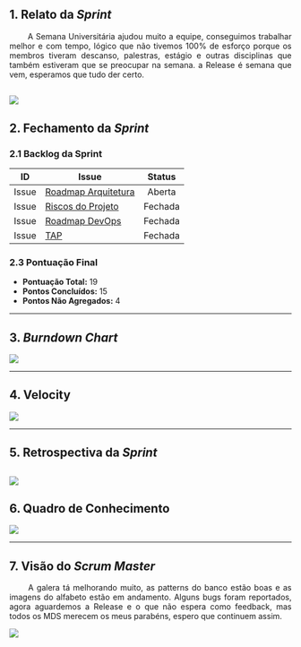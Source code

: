 ## 1. Relato da _Sprint_

<p align="justify">&emsp;&emsp; A Semana Universitária ajudou muito a equipe, conseguimos trabalhar melhor e com tempo, lógico que não tivemos 100% de esforço porque os membros tiveram descanso, palestras, estágio e outras disciplinas que também estiveram que se preocupar na semana. a Release é semana que vem, esperamos que tudo der certo.
</p>


![](https://media.giphy.com/media/zOvBKUUEERdNm/giphy.gif)
------------

## 2. Fechamento da _Sprint_


### 2.1 Backlog da Sprint

| ID | Issue | Status |
|:--:| ------- | :----: |
| Issue | [Roadmap Arquitetura](https://github.com/fga-eps-mds/2019.2-arbc/issues/30) | Aberta |
| Issue | [Riscos do Projeto](https://github.com/fga-eps-mds/2019.2-arbc/issues/56)| Fechada |
| Issue | [Roadmap DevOps](https://github.com/fga-eps-mds/2019.2-arbc/issues/29) | Fechada |
| Issue | [TAP](https://github.com/fga-eps-mds/2019.2-arbc/issues/7) | Fechada |

### 2.3 Pontuação Final

* __Pontuação Total:__ 19
* __Pontos Concluídos:__ 15
* __Pontos Não Agregados:__ 4

------------

## 3. _Burndown Chart_


![](https://i.ibb.co/QCmpSDR/bd4.png)

------------

## 4. Velocity

![](https://i.ibb.co/ftHKbMP/v4.png)

------------

## 5. Retrospectiva da _Sprint_

![](https://i.ibb.co/tH7JtKz/res.png)
------------

## 6. Quadro de Conhecimento

![](https://i.ibb.co/f0TpcPz/conh4.png)

----

## 7. Visão do _Scrum Master_

<p align="justify">&emsp;&emsp; A galera tá melhorando muito, as patterns do banco estão boas e as imagens do alfabeto estão em andamento. Alguns bugs foram reportados, agora aguardemos a Release e o que não espera como feedback, mas todos os MDS merecem os meus parabéns, espero que continuem assim. </p>

![](https://media.giphy.com/media/xT5LMYpSRSLATiXyY8/giphy.gif)
